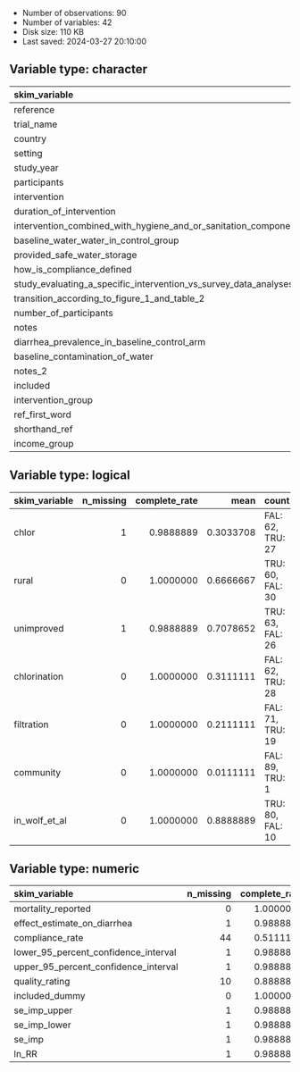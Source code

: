 
- Number of observations: 90
- Number of variables: 42
- Disk size: 110 KB
- Last saved: 2024-03-27 20:10:00


## Variable type: character
|skim_variable                                                    | n_missing| complete_rate| min| max| empty| n_unique| whitespace|
|:----------------------------------------------------------------|---------:|-------------:|---:|---:|-----:|--------:|----------:|
|reference                                                        |         0|     1.0000000|  19| 574|     0|       83|          0|
|trial_name                                                       |        70|     0.2222222|  17|  22|     0|       20|          0|
|country                                                          |         0|     1.0000000|   4|  21|     0|       43|          0|
|setting                                                          |         0|     1.0000000|   5|   5|     0|        3|          0|
|study_year                                                       |         7|     0.9222222|   1|   9|     0|       37|          0|
|participants                                                     |         9|     0.9000000|   8|  16|     0|        4|          0|
|intervention                                                     |         1|     0.9888889|  12|  95|     0|       36|          0|
|duration_of_intervention                                         |         1|     0.9888889|   1|   3|     0|       30|          0|
|intervention_combined_with_hygiene_and_or_sanitation_component   |        10|     0.8888889|   2|   3|     0|        2|          0|
|baseline_water_water_in_control_group                            |         1|     0.9888889|   8|  10|     0|        2|          0|
|provided_safe_water_storage                                      |        10|     0.8888889|   2|   3|     0|        2|          0|
|how_is_compliance_defined                                        |        46|     0.4888889|   3| 540|     0|       40|          0|
|study_evaluating_a_specific_intervention_vs_survey_data_analyses |         9|     0.9000000|  20|  40|     0|        2|          0|
|transition_according_to_figure_1_and_table_2                     |        10|     0.8888889|   1|   1|     0|       11|          0|
|number_of_participants                                           |         3|     0.9666667|  12| 226|     0|       85|          0|
|notes                                                            |        66|     0.2666667|  46| 127|     0|       24|          0|
|diarrhea_prevalence_in_baseline_control_arm                      |        60|     0.3333333|   4| 184|     0|       30|          0|
|baseline_contamination_of_water                                  |        76|     0.1555556|  16|  74|     0|       13|          0|
|notes_2                                                          |        78|     0.1333333|  18| 213|     0|       12|          0|
|included                                                         |         0|     1.0000000|   8|   8|     0|        2|          0|
|intervention_group                                               |         0|     1.0000000|  10|  31|     0|        8|          0|
|ref_first_word                                                   |         0|     1.0000000|   2|  16|     0|       69|          0|
|shorthand_ref                                                    |         0|     1.0000000|   9|  23|     0|       83|          0|
|income_group                                                     |         1|     0.9888889|  10|  19|     0|        4|          0|

## Variable type: logical
|skim_variable | n_missing| complete_rate|      mean|count            |
|:-------------|---------:|-------------:|---------:|:----------------|
|chlor         |         1|     0.9888889| 0.3033708|FAL: 62, TRU: 27 |
|rural         |         0|     1.0000000| 0.6666667|TRU: 60, FAL: 30 |
|unimproved    |         1|     0.9888889| 0.7078652|TRU: 63, FAL: 26 |
|chlorination  |         0|     1.0000000| 0.3111111|FAL: 62, TRU: 28 |
|filtration    |         0|     1.0000000| 0.2111111|FAL: 71, TRU: 19 |
|community     |         0|     1.0000000| 0.0111111|FAL: 89, TRU: 1  |
|in_wolf_et_al |         0|     1.0000000| 0.8888889|TRU: 80, FAL: 10 |

## Variable type: numeric
|skim_variable                        | n_missing| complete_rate|       mean|        sd|         p0|        p25|        p50|        p75|       p100|hist  |
|:------------------------------------|---------:|-------------:|----------:|---------:|----------:|----------:|----------:|----------:|----------:|:-----|
|mortality_reported                   |         0|     1.0000000|  0.2222222| 0.4180688|  0.0000000|  0.0000000|  0.0000000|  0.0000000|  1.0000000|▇▁▁▁▂ |
|effect_estimate_on_diarrhea          |         1|     0.9888889|  0.6964901| 0.2688445|  0.1600000|  0.5200000|  0.7000000|  0.9000000|  1.3700000|▃▇▆▅▂ |
|compliance_rate                      |        44|     0.5111111|  0.6708913| 0.2462765|  0.1400000|  0.4075000|  0.7250000|  0.8700000|  1.0000000|▂▃▁▅▇ |
|lower_95_percent_confidence_interval |         1|     0.9888889|  0.4908771| 0.2531450|  0.0000000|  0.2900000|  0.4800000|  0.6500000|  1.2800000|▅▇▆▃▁ |
|upper_95_percent_confidence_interval |         1|     0.9888889|  1.2574363| 1.4177010|  0.3000000|  0.8000000|  0.9900000|  1.1800000| 10.9700000|▇▁▁▁▁ |
|quality_rating                       |        10|     0.8888889|  0.3666250| 0.1687703|  0.0000000|  0.2500000|  0.3300000|  0.5000000|  0.8300000|▁▇▃▅▁ |
|included_dummy                       |         0|     1.0000000|  0.2000000| 0.4022409|  0.0000000|  0.0000000|  0.0000000|  0.0000000|  1.0000000|▇▁▁▁▂ |
|se_imp_upper                         |         1|     0.9888889|  0.2413275| 0.2653318|  0.0221863|  0.1165992|  0.1729466|  0.2798806|  2.1570131|▇▁▁▁▁ |
|se_imp_lower                         |         1|     0.9888889|        Inf|          | -0.0415029|  0.1155753|  0.1681016|  0.2816676|        Inf|▇▅▂▁▁ |
|se_imp                               |         1|     0.9888889|        Inf|          |  0.0226907|  0.1204481|  0.1739729|  0.2802582|        Inf|▇▅▁▁▁ |
|ln_RR                                |         1|     0.9888889| -0.4503875| 0.4528215| -1.8325815| -0.6539265| -0.3566749| -0.1053605|  0.3148107|▁▁▅▇▅ |
